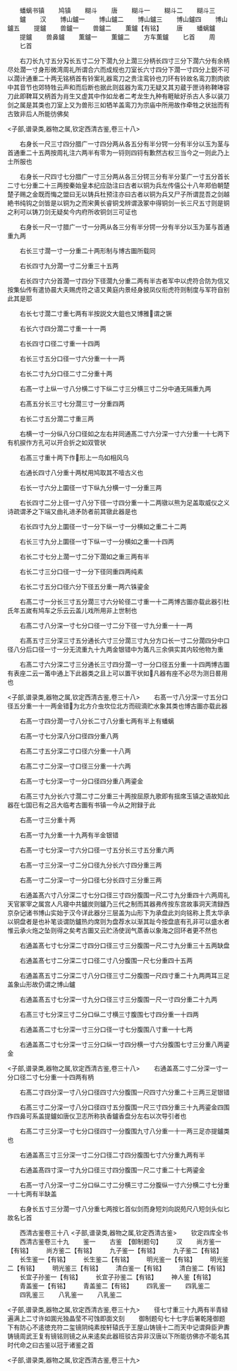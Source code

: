 <!-- { "loadSidebar": true } -->
　　蟠螭书镇
　　鸠镇
　　糊斗
　　唐
　　糊斗一
　　糊斗二
　　糊斗三
　　鑪
　　汉
　　博山鑪一
　　博山鑪二
　　博山鑪三
　　博山鑪四
　　博山鑪五
　　提鑪
　　兽鑪一
　　兽鑪二
　　薫鑪【有铭】
　　唐
　　蟠螭鑪
　　提鑪
　　兽鼻鑪
　　薫鑪一
　　薫鑪二
　　方车薫鑪
　　匕首
　　周
　　匕首

　　右刀长九寸五分刄长五寸二分下濶九分上濶三分柄长四寸三分下濶六分有余柄尽处濶一寸身形微湾周礼所谓合六而成规也刀室长六寸四分下濶一寸四分上鋭不可以濶计通重二十两无铭柄首有铃案礼器鸾刀之贵注鸾铃也刀环有铃故名鸾刀割肉欲中其音节也郊特牲云声和而后断也据此则兹器为鸾刀无疑又其刃蔵于匣诗称鞞琫容刀此即鞞耳又柄首为肖生又虚其中作如龙者二考龙生九种有睚眦好杀古人多以装刀剑之属是其类也刀室上又为兽形三如牺羊盖鸾刀为宗庙中所用故作牵牲之状拙而有古致非后人所能彷佛矣

<子部,谱录类,器物之属,钦定西清古鉴,卷三十八>

　　右身长一尺三寸四分腊广一寸四分两从各五分有半分锷一分有半分以玉为茎与首通重二十五两按周礼注六两半有零为一锊则四锊有歉然古权三当今之一则此乃上士所服也

　　右身长一尺四寸七分腊广一寸三分两从各三分锷三分有半分茎广一寸五分首长二寸七分重二十三两按秦始皇本纪应劭注曰古者以铜为兵左传僖公十八年郑伯朝楚楚子赐之金既而悔之盟曰无以铸兵杜预注亦曰古者以铜为兵又尸子所谓昆吾之剑越絶书纯钩之剑皆是以铜为之而宋黄长睿铜戈辨谓汲冢中得铜剑一长三尺五寸则是铜之利可以铸刀剑无疑矣今内府所收铜剑三可证也

　　右身长一尺一寸腊广一寸一分两从各三分有半分锷一分有半分以玉为茎与首通重九两

　　右长三寸濶一寸一分重二十两形制与博古圗所载同

　　右长四寸九分濶一寸二分重三十五两

　　右长四寸六分首濶一寸四分下径濶九分重二两有半古者军中以虎符合防为信又按集仙传有遣协晨大夫赐虎符之语又黄庭内景经身披凤仪衔虎符则制度与军符自别此其是耶

　　右长七寸濶二寸重七两有半按説文大鉏也又博雅谓之镢

　　右长六寸四分濶二寸重一十一两

　　右长四寸口径二寸重一十四两

　　右长三寸五分口径一寸六分重一十一两

　　右长二寸九分口径二寸二分重十两

　　右髙一寸上纵一寸八分横二寸下纵二寸三分横三寸二分中通无隔重九两

　　右髙五分长三寸七分濶三寸一分重四两

　　右长二寸五分濶二寸重三两

　　右横一寸一分纵八分口径如之左右并同通髙二寸六分深一寸六分重一十七两下有机捩作方孔可以开合折之如双管状

　　右髙三寸重十两下作形上一鸟如相风乌

　　右通长四寸八分重十两杖用鸠取其不噎古义也

　　右长一寸六分上圜径一寸下纵九分横一寸一分重三两

　　右长四寸二分上径一寸八分下径一寸四分重一十二两镦以熊为足盖取威仪之义诗疏谓矛之下端又曲礼进矛防者前其镦此器是也

　　右长四寸九分上圜径一寸一分下纵一寸一分横如之重二十二两

　　右长三寸九分上圜径一寸下纵一寸一分横如之重一十四两

　　右长二寸七分上濶一寸二分下濶如之重三两有半

　　右长二寸三分口径一寸一分下径同重四两纯素

　　右长二寸五分口径六分下径五分重一两六铢鎏金

　　右髙二寸一分长三寸五分濶三寸六分轮径二寸重一十二两博古圗亦载此器引杜氏年五嵗有鸠车之乐云云盖儿戏所用非上世制也

　　右髙二寸八分深一寸七分口径一寸二分下径一寸九分重一十一两

　　右髙五寸三分深三寸五分通长六寸三分濶三寸九分方口长一寸二分濶四分中口径八分后口径一寸一分无流重九十九两金银错中为筩凡三余俱实其内较他物为重

　　右髙二寸六分深二寸三分通长三寸四分濶一寸一分口径五分重一十四两博古圗有表座二云一筩中通上下此器类之且上可以置干状如凡器有座不必尽为测日晷用也

<子部,谱录类,器物之属,钦定西清古鉴,卷三十八>
　　右髙一寸八分深一寸五分口径五分重一十一两金错为北方介虫坎位北方而砚滴贮水象其类也博古圗亦载此器



　　右髙一寸四分濶一寸八分长二寸八分重七两有半上有蟠螭

　　右髙一寸七分深八分口径四分重八两

　　右髙二寸五分深二寸口径六分重一十八两

　　右髙二寸二分深一寸口径三分重一十六两

　　右髙一寸七分深一寸一分口径四分重八两鎏金

　　右髙三寸九分长六寸濶二寸二分重三十两按屈原九歌即有揺席玉镇之语故知此器在七国已有之吕大临考古圗有书镇一今从之附録于此

　　右髙一寸三分重十两

　　右髙一寸九分重一十九两有半金银错

　　右髙一寸七分深一寸六分口径一寸五分长三寸五分重六两

　　右髙一寸三分深一寸二分口径九分长六寸四分重三两

　　右髙一寸二分深一寸一分口径七分长四寸三分重三两

　　右通盖髙六寸八分深二寸七分口径三寸四分腹围一尺二寸九分重四十六两周礼天官冢宰之属宫人凡寝中共鑪炭则鑪乃三代之制而其器弗传按东宫故事洞天清録西京杂记诸书博山实始于汉今详此器分三层盖为山形下为承盘此刘向铭称上贯太华承以铜盘者是也补笔谈谓防鑪热灼席则为盘荐水以渐其趾今按盘底有孔非可以盛水者惟云承火炧之坠则得之矣考古圗又云贮汤使润气蒸香以象海之回环者更不然也



　　右通盖髙七寸七分深二寸四分口径三寸三分腹围一尺二寸九分重三十五两缺盘

　　右通盖髙七寸二分深二寸口径二寸八分腹围一尺七分重四十五两

　　右通盖髙五寸二分深二寸八分口径三寸二分腹围一尺四寸重二十九两两耳三足盖象山形故仍谓之博山鑪

　　右通盖髙五寸七分深一寸九分口径三寸三分腹围一尺一寸四分重二十九两

　　右髙三寸七分深三寸二分口纵二寸横三寸腹围七寸四分重一十四两

　　右通盖髙二寸七分深一寸三分口径一寸七分腹围八寸重一十七两

　　右通盖髙二寸七分深一寸三分口纵一寸四分横一寸六分腹围七寸三分重八两鎏金

<子部,谱录类,器物之属,钦定西清古鉴,卷三十八>
　　右通盖髙二寸二分深一寸一分口径二寸七分重一十四两有柄



　　右髙二寸四分深一寸八分口径四寸六分腹围一尺四寸六分重二十三两三足银错

　　右髙三寸二分深一寸八分口径四寸五分腹围一尺三寸四分重三十九两鎏金四围作四鼻可系盖提鑪如唐仪卫志所称执香鑪香盘分左右以次导引者也

　　右髙二寸三分深一寸七分口径四寸一分腹围九寸八分重一十一两三足亦提鑪类也

　　右通盖髙三寸三分深一寸二分口径二寸四分腹围七寸六分重九两有半

　　右通盖髙四寸深一寸九分口径三寸四分腹围一尺二寸重二十七两鎏金

　　右髙一寸八分深一寸二分口纵二寸二分横三寸二分腹纵一寸六分横二寸七分重一十七两有半缺盖

　　右身长五寸三分濶一寸八分重七两按匕首似剑而身短刘向説苑尺八短剑头似匕故名匕首

　　西清古鉴卷三十八
<子部,谱录类,器物之属,钦定西清古鉴>
　　钦定四库全书
　　西清古鉴卷三十九
　　鉴一
　　古鉴　【御制题句】
　　汉
　　尚方鉴一【有铭】
　　尚方鉴二【有铭】
　　九子鉴一【有铭】
　　九子鉴二【有铭】
　　长生鉴一【有铭】
　　长生鉴二【有铭】
　　明光鉴一【有铭】
　　明光鉴二【有铭】
　　明光鉴三【有铭】
　　清白鉴一【有铭】
　　清白鉴二【有铭】
　　长宜子孙鉴一【有铭】
　　长宜子孙鉴二【有铭】
　　神人鉴【有铭】
　　青盖鉴一【有铭】
　　青盖鉴二【有铭】
　　四乳鉴一
　　四乳鉴二
　　四乳鉴三
　　八乳鉴一
　　八乳鉴二

<子部,谱录类,器物之属,钦定西清古鉴,卷三十九>
　　径七寸重三十九两有半青緑遍满上二寸许如圎光独晶莹不可蚀即面文刻
　　御制题句七十七字后署乾隆御题下有防心不逺徳充符二玺镜阴纯素按轩辕氏于王屋山铸镜十二而天中记谓舜臣尹夀铸镜周武王复有镜铭则镜之从来逺矣此器班驳古异非汉唐以下所能彷佛亦不能名其时代命之曰古鉴以冠于诸鉴之首

<子部,谱录类,器物之属,钦定西清古鉴,卷三十九>
